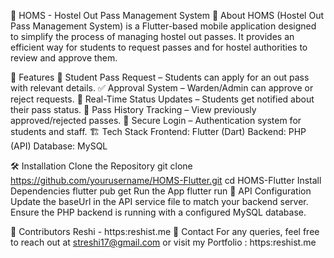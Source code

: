 📌 HOMS - Hostel Out Pass Management System
📝 About
HOMS (Hostel Out Pass Management System) is a Flutter-based mobile application designed to simplify the process of managing hostel out passes. 
It provides an efficient way for students to request passes and for hostel authorities to review and approve them.

🚀 Features
  📝 Student Pass Request – Students can apply for an out pass with relevant details.
  ✅ Approval System – Warden/Admin can approve or reject requests.
  🔄 Real-Time Status Updates – Students get notified about their pass status.
  📅 Pass History Tracking – View previously approved/rejected passes.
  🔐 Secure Login – Authentication system for students and staff.
  🏗️ Tech Stack
      Frontend: Flutter (Dart)
      Backend: PHP (API)
      Database: MySQL

🛠️ Installation
  Clone the Repository
      git clone https://github.com/yourusername/HOMS-Flutter.git
      cd HOMS-Flutter
  Install Dependencies
      flutter pub get
  Run the App
      flutter run
  🔗 API Configuration
  Update the baseUrl in the API service file to match your backend server.
  Ensure the PHP backend is running with a configured MySQL database.

👥 Contributors
    Reshi - https:reshist.me
📧 Contact
    For any queries, feel free to reach out at streshi17@gmail.com or visit my Portfolio : https:reshist.me
